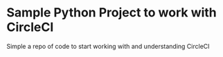 # Sample Python Project to work with CircleCI

Simple a repo of code to start working with and understanding CircleCI

